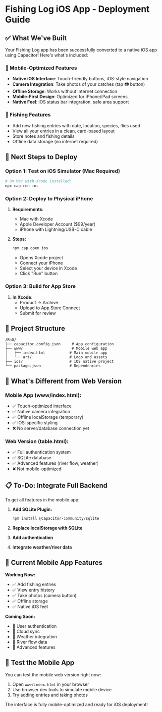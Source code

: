 # Fishing Log iOS App - Deployment Guide

## ✅ What We've Built

Your Fishing Log app has been successfully converted to a native iOS app using Capacitor! Here's what's included:

### 📱 Mobile-Optimized Features
- **Native iOS Interface**: Touch-friendly buttons, iOS-style navigation
- **Camera Integration**: Take photos of your catches (tap 📷 button)
- **Offline Storage**: Works without internet connection
- **Mobile-First Design**: Optimized for iPhone/iPad screens
- **Native Feel**: iOS status bar integration, safe area support

### 🎣 Fishing Features
- Add new fishing entries with date, location, species, flies used
- View all your entries in a clean, card-based layout
- Store notes and fishing details
- Offline data storage (no internet required)

## 🚀 Next Steps to Deploy

### Option 1: Test on iOS Simulator (Mac Required)
```bash
# On Mac with Xcode installed:
npx cap run ios
```

### Option 2: Deploy to Physical iPhone
1. **Requirements:**
   - Mac with Xcode
   - Apple Developer Account ($99/year)
   - iPhone with Lightning/USB-C cable

2. **Steps:**
   ```bash
   npx cap open ios
   ```
   - Opens Xcode project
   - Connect your iPhone
   - Select your device in Xcode
   - Click "Run" button

### Option 3: Build for App Store
1. **In Xcode:**
   - Product → Archive
   - Upload to App Store Connect
   - Submit for review

## 📁 Project Structure
```
/RnD/
├── capacitor.config.json     # App configuration
├── www/                      # Mobile web app
│   ├── index.html           # Main mobile app
│   └── art/                 # Logo and assets
├── ios/                     # iOS native project
└── package.json             # Dependencies
```

## 🔧 What's Different from Web Version

### Mobile App (www/index.html):
- ✅ Touch-optimized interface
- ✅ Native camera integration
- ✅ Offline localStorage (temporary)
- ✅ iOS-specific styling
- ❌ No server/database connection yet

### Web Version (table.html):
- ✅ Full authentication system
- ✅ SQLite database
- ✅ Advanced features (river flow, weather)
- ❌ Not mobile-optimized

## 📋 To-Do: Integrate Full Backend

To get all features in the mobile app:

1. **Add SQLite Plugin:**
   ```bash
   npm install @capacitor-community/sqlite
   ```

2. **Replace localStorage with SQLite**
3. **Add authentication**
4. **Integrate weather/river data**

## 🎯 Current Mobile App Features

**Working Now:**
- ✅ Add fishing entries
- ✅ View entry history  
- ✅ Take photos (camera button)
- ✅ Offline storage
- ✅ Native iOS feel

**Coming Soon:**
- 🔄 User authentication
- 🔄 Cloud sync
- 🔄 Weather integration
- 🔄 River flow data
- 🔄 Advanced features

## 📱 Test the Mobile App

You can test the mobile web version right now:
1. Open `www/index.html` in your browser
2. Use browser dev tools to simulate mobile device
3. Try adding entries and taking photos

The interface is fully mobile-optimized and ready for iOS deployment!